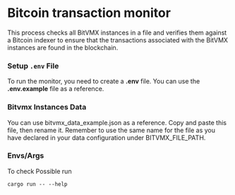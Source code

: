 # Bitcoin transaction monitor

This process checks all BitVMX instances in a file and verifies them against a Bitcoin indexer to ensure that the transactions associated with the BitVMX instances are found in the blockchain.

### Setup `.env` File

To run the monitor, you need to create a **.env** file. You can use the **.env.example** file as a reference.

### Bitvmx Instances Data

You can use bitvmx_data_example.json as a reference. Copy and paste this file, then rename it. Remember to use the same name for the file as you have declared in your data configuration under BITVMX_FILE_PATH.

### Envs/Args

To check Possible run

```
cargo run -- --help
```

